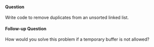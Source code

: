 #### Question

Write code to remove duplicates from an unsorted linked list.

#### Follow-up Question

How would you solve this problem if a temporary buffer is not allowed?
